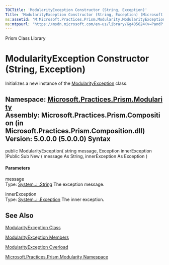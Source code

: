 ```yaml
---
TOCTitle: 'ModularityException Constructor (String, Exception)'
Title: 'ModularityException Constructor (String, Exception) (Microsoft.Practices.Prism.Modularity)'
ms:assetid: 'M:Microsoft.Practices.Prism.Modularity.ModularityException.\#ctor(System.String,System.Exception)'
ms:mtpsurl: 'https://msdn.microsoft.com/en-us/library/Gg405624(v=PandP.50)'
---
```


Prism Class Library

ModularityException Constructor (String, Exception)
===================================================

Initializes a new instance of the [ModularityException](https://msdn.microsoft.com/t:microsoft.practices.prism.modularity.modularityexception) class.

**Namespace:** [Microsoft.Practices.Prism.Modularity](https://msdn.microsoft.com/n:microsoft.practices.prism.modularity)
**Assembly:** Microsoft.Practices.Prism.Composition (in Microsoft.Practices.Prism.Composition.dll) Version: 5.0.0.0 (5.0.0.0)
Syntax
------

<span id="syntaxToggle"></span>public ModularityException( string message, Exception innerException )Public Sub New ( message As String, innerException As Exception )
#### Parameters

message  
Type: [System..::.String](http://msdn2.microsoft.com/en-us/library/s1wwdcbf)
The exception message.

innerException  
Type: [System..::.Exception](http://msdn2.microsoft.com/en-us/library/c18k6c59)
The inner exception.

See Also
--------

<span id="seeAlsoToggle"></span>
[ModularityException Class](https://msdn.microsoft.com/t:microsoft.practices.prism.modularity.modularityexception)

[ModularityException Members](https://msdn.microsoft.com/allmembers.t:microsoft.practices.prism.modularity.modularityexception)

[ModularityException Overload](https://msdn.microsoft.com/overload:microsoft.practices.prism.modularity.modularityexception.)

[Microsoft.Practices.Prism.Modularity Namespace](https://msdn.microsoft.com/n:microsoft.practices.prism.modularity)
